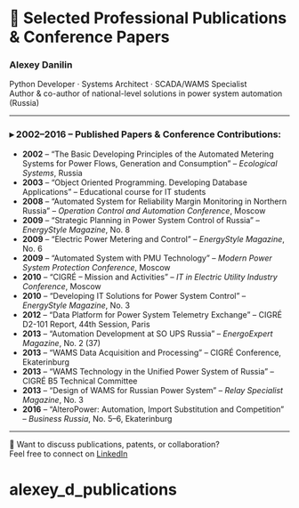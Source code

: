 # 📘 Selected Professional Publications & Conference Papers

### Alexey Danilin  
Python Developer · Systems Architect · SCADA/WAMS Specialist  
Author & co-author of national-level solutions in power system automation (Russia)

---

### ▸ 2002–2016 – Published Papers & Conference Contributions:

- **2002** – “The Basic Developing Principles of the Automated Metering Systems for Power Flows, Generation and Consumption” – *Ecological Systems*, Russia  
- **2003** – “Object Oriented Programming. Developing Database Applications” – Educational course for IT students  
- **2008** – “Automated System for Reliability Margin Monitoring in Northern Russia” – *Operation Control and Automation Conference*, Moscow  
- **2009** – “Strategic Planning in Power System Control of Russia” – *EnergyStyle Magazine*, No. 8  
- **2009** – “Electric Power Metering and Control” – *EnergyStyle Magazine*, No. 6  
- **2009** – “Automated System with PMU Technology” – *Modern Power System Protection Conference*, Moscow  
- **2010** – “CIGRÉ – Mission and Activities” – *IT in Electric Utility Industry Conference*, Moscow  
- **2010** – “Developing IT Solutions for Power System Control” – *EnergyStyle Magazine*, No. 3  
- **2012** – “Data Platform for Power System Telemetry Exchange” – CIGRÉ D2-101 Report, 44th Session, Paris  
- **2013** – “Automation Development at SO UPS Russia” – *EnergoExpert Magazine*, No. 2 (37)  
- **2013** – “WAMS Data Acquisition and Processing” – CIGRÉ Conference, Ekaterinburg  
- **2013** – “WAMS Technology in the Unified Power System of Russia” – CIGRÉ B5 Technical Committee  
- **2013** – “Design of WAMS for Russian Power System” – *Relay Specialist Magazine*, No. 3  
- **2016** – “AlteroPower: Automation, Import Substitution and Competition” – *Business Russia*, No. 5–6, Ekaterinburg

---

📩 Want to discuss publications, patents, or collaboration?  
Feel free to connect on [LinkedIn](https://www.linkedin.com/in/alexey-d-2495ba25/)
# alexey_d_publications
